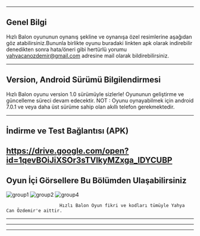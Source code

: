 --------------------------------
## Genel Bilgi 
Hızlı Balon oyununun oynanış şekline ve oynanışa özel resimlerine aşağıdan göz atabilirsiniz.Bununla birlikte oyunu buradaki linkten apk olarak indirebilir denedikten sonra hata/öneri gibi hertürlü yorumu yahyacanozdemir@gmail.com adresine mail olarak bildirebilirsiniz.

--------------------------------

## Version, Android Sürümü Bilgilendirmesi
Hızlı Balon oyunu version 1.0 sürümüyle sizlerle!     Oyununun geliştirme ve güncelleme süreci devam edecektir. 
NOT : Oyunu oynayabilmek için android 7.0.1 ve veya daha üst sürüme sahip olan akıllı telefon gerekmektedir.

--------------------------------
## İndirme ve Test Bağlantısı (APK)
https://drive.google.com/open?id=1qevBOiJiXSOr3sTVlkyMZxga_lDYCUBP
--------------------------------

## Oyun İçi Görsellere Bu Bölümden Ulaşabilirsiniz
![group1](https://user-images.githubusercontent.com/43846778/80730738-a01abb00-8b12-11ea-8bbb-e281ee173bdb.png)
![group2](https://user-images.githubusercontent.com/43846778/80730763-a741c900-8b12-11ea-97c7-facb113e5fe7.png)
![group4](https://user-images.githubusercontent.com/43846778/80730785-ae68d700-8b12-11ea-9c4b-4d6b31e23d84.png)

                        Hızlı Balon Oyun fikri ve kodları tümüyle Yahya Can Özdemir'e aittir. 
--------------------------------
--------------------------------
--------------------------------
  
